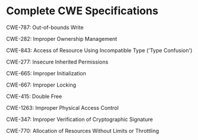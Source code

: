 

# Complete CWE Specifications

CWE-787: Out-of-bounds Write

CWE-282: Improper Ownership Management

CWE-843: Access of Resource Using Incompatible Type ('Type Confusion')

CWE-277: Insecure Inherited Permissions

CWE-665: Improper Initialization

CWE-667: Improper Locking

CWE-415: Double Free

CWE-1263: Improper Physical Access Control

CWE-347: Improper Verification of Cryptographic Signature

CWE-770: Allocation of Resources Without Limits or Throttling